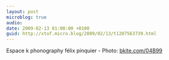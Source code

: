 ```yaml
---
layout: post
microblog: true
audio: 
date: 2009-02-13 01:00:00 +0100
guid: http://xtof.micro.blog/2009/02/13/t1207563739.html
---
```

Espace k phonography félix pinquier - Photo: [bkite.com/04B99](http://bkite.com/04B99)
